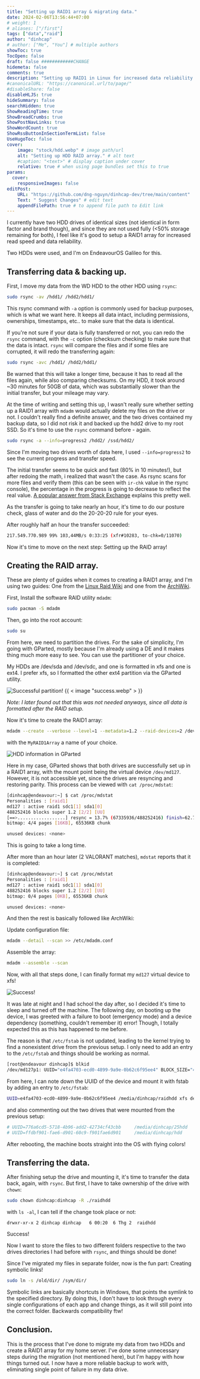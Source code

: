 ```yaml
---
title: "Setting up RAID1 array & migrating data."
date: 2024-02-06T13:56:44+07:00
# weight: 1
# aliases: ["/first"]
tags: ["data","raid"]
author: "dinhcap"
# author: ["Me", "You"] # multiple authors
showToc: true
TocOpen: false
draft: false ############CHANGE
hidemeta: false
comments: true
description: "Setting up RAID1 in Linux for increased data reliability."
#canonicalURL: "https://canonical.url/to/page/"
#disableShare: false
disableHLJS: true
hideSummary: false
searchHidden: true
ShowReadingTime: true
ShowBreadCrumbs: true
ShowPostNavLinks: true
ShowWordCount: true
ShowRssButtonInSectionTermList: false
UseHugoToc: false
cover:
    image: "stock/hdd.webp" # image path/url
    alt: "Setting up HDD RAID array." # alt text
    #caption: "<text>" # display caption under cover
    relative: true # when using page bundles set this to true
params:
  cover:
    responsiveImages: false
editPost:
    URL: "https://github.com/dng-nguyn/dinhcap-dev/tree/main/content"
    Text: " Suggest Changes" # edit text
    appendFilePath: true # to append file path to Edit link
---
```

I currently have two HDD drives of identical sizes (not identical in form factor and brand though), and since they are not used fully (<50% storage remaining for both), I feel like it's good to setup a RAID1 array for increased read speed and data reliability.

Two HDDs were used, and I'm on EndeavourOS Galileo for this.
## Transferring data & backing up.
First, I move my data from the WD HDD to the other HDD using `rsync`:
```bash
sudo rsync -av /hdd1/ /hdd2/hdd1/
```
This rsync command with `-a` option is commonly used for backup purposes, which is what we want here. It keeps all data intact, including permissions, ownerships, timestamps, etc.. to make sure that the data is identical.

If you're not sure if your data is fully transferred or not, you can redo the `rsync` command, with the `-c` option (checksum checking) to make sure that the data is intact. `rsync` will compare the files and if some files are corrupted, it will redo the transferring again:
```bash
sudo rsync -avc /hdd1/ /hdd2/hdd1/
```
Be warned that this will take a longer time, because it has to read all the files again, while also comparing checksums. On my HDD, it took around ~30 minutes for 50GB of data, which was substantially slower than the initial transfer, but your mileage may vary.

At the time of writing and setting this up, I wasn't really sure whether setting up a RAID1 array with `mdadm` would actually delete my files on the drive or not. I couldn't really find a definite answer, and the two drives contained my backup data, so I did not risk it and backed up the hdd2 drive to my root SSD. So it's time to use the `rsync` command before - again.
```bash
sudo rsync -a --info=progress2 /hdd2/ /ssd/hdd2/
```
Since I'm moving two drives worth of data here, I used `--info=progress2` to see the current progress and transfer speed.

The initial transfer seems to be quick and fast (80% in 10 minutes!), but after redoing the math, i realized that wasn't the case. As rsync scans for more files and verify them (this can be seen with `ir-chk` value in the rsync console), the percentage in the progress is going to decrease to reflect the real value. [A popular answer from Stack Exchange](https://unix.stackexchange.com/a/261139) explains this pretty well.

As the transfer is going to take nearly an hour, it's time to do our posture check, glass of water and do the 20-20-20 rule for your eyes.

After roughly half an hour the transfer succeeded:
```bash
217.549.770.989 99% 103,44MB/s 0:33:25 (xfr#10283, to-chk=0/11070)
```
Now it's time to move on the next step: Setting up the RAID array!

## Creating the RAID array.

These are plenty of guides when it comes to creating a RAID1 array, and I'm using two guides: One from the [Linux Raid Wiki](https://web.archive.org/web/20240205122020/https://raid.wiki.kernel.org/index.php/RAID_setup) and one from the [ArchWiki](https://web.archive.org/web/20240205122114/https://wiki.archlinux.org/title/RAID).

First, Install the software RAID utility `mdadm`:
```bash
sudo pacman -S mdadm
```
Then, go into the root account:
```bash
sudo su
```
From here, we need to partition the drives. For the sake of simplicity, I'm going with GParted, mostly because I'm already using a DE and it makes thing much more easy to see. You can use the partitioner of your choice.

My HDDs are /dev/sda and /dev/sdc, and one is formatted in xfs and one is ext4. I prefer xfs, so I formatted the other ext4 partition via the GParted utility.

![Successful partition!](./success.webp#center)
{{ < image "success.webp" > }}

*Note: I later found out that this was not needed anyways, since all data is formatted after the RAID setup.*

Now it's time to create the RAID1 array:
```bash
mdadm --create --verbose --level=1 --metadata=1.2 --raid-devices=2 /dev/md/MyRAID1Array /dev/sdb1 /dev/sdc1
```
with the `MyRAID1Array` a name of your choice.

![HDD information in GParted](./hdd-info.webp#center)

Here in my case, GParted shows that both drives are successfully set up in a RAID1 array, with the mount point
being the virtual device `/dev/md127`. However, it is not accessible yet, since the drives are resyncing and restoring parity. This process can be viewed with `cat /proc/mdstat`:
```bash
[dinhcap@endeavour:~] $ cat /proc/mdstat
Personalities : [raid1]
md127 : active raid1 sdc1[1] sda1[0]
488252416 blocks super 1.2 [2/2] [UU]
[==>..................] resync = 13.7% (67335936/488252416) finish=62.7min speed=111790K/sec
bitmap: 4/4 pages [16KB], 65536KB chunk

unused devices: <none>
```
This is going to take a long time.

After more than an hour later (2 VALORANT matches),  `mdstat` reports that it is completed:
```bash
[dinhcap@endeavour:~] $ cat /proc/mdstat
Personalities : [raid1]
md127 : active raid1 sdc1[1] sda1[0]
488252416 blocks super 1.2 [2/2] [UU]
bitmap: 0/4 pages [0KB], 65536KB chunk

unused devices: <none>
```
And then the rest is basically followed like ArchWiki:

Update configuration file:
```bash
mdadm --detail --scan >> /etc/mdadm.conf
```
Assemble the array:
```bash
mdadm --assemble --scan
```
Now, with all that steps done, I can finally format my `md127` virtual device to xfs!

![Success!](./format-success.webp#center)

It was late at night and I had school the day after, so I decided it's time to sleep and turned off the machine. The following day, on booting up the device, I was greeted with a failure to boot (emergency mode) and a device dependency (something, couldn't remember it) error! Though, I totally expected this as this has happened to me before.

The reason is that `/etc/fstab` is not updated, leading to the kernel trying to find a nonexistent drive from the previous setup. I only need to add an entry to the `/etc/fstab` and things should be working as normal.
```bash
[root@endeavour dinhcap]$ blkid
/dev/md127p1: UUID="e4fa4703-ecd0-4899-9a9e-0b62c6f95ee4" BLOCK_SIZE="4096" TYPE="xfs" PARTUUID="66e841e2-3ede-4712-8261-480cbd1bcfe1"
```
From here, I can note down the UUID of the device and mount it with fstab by adding an entry to `/etc/fstab`:
```bash
UUID=e4fa4703-ecd0-4899-9a9e-0b62c6f95ee4 /media/dinhcap/raidhdd xfs defaults,noatime 0 0
```
and also commenting out the two drives that were mounted from the previous setup:
```bash
# UUID=776a6cd5-5718-4b96-add2-42734cf43cbb     /media/dinhcap/25hdd    xfs    defaults,noatime        0       0
# UUID=ffdbf901-fae6-d901-60c9-f901fae6d901     /media/dinhcap/hdd      ext4    defaults,noatime        0       0
```
After rebooting, the machine boots straight into the OS with flying colors!

## Transferring the data.

After finishing setup the drive and mounting it, it's time to transfer the data back, again, with `rsync`. But first, I have to take ownership of the drive with `chown`:
```bash
sudo chown dinhcap:dinhcap -R ./raidhdd
````
with `ls -al`, I can tell if the change took place or not:
```
drwxr-xr-x 2 dinhcap dinhcap   6 00:20  6 Thg 2  raidhdd
```
Success!

Now I want to store the files to two different folders respective to the two drives directories I had before with `rsync`, and things should be done!

Since I've migrated my files in separate folder, now is the fun part: Creating symbolic links!

```bash
sudo ln -s /old/dir/ /sym/dir/
```

Symbolic links are basically shortcuts in Windows, that points the symlink to the specified directory. By doing this, I don't have to look through every single configurations of each app and change things, as it will still point into the correct folder. Backwards compatibility ftw!

## Conclusion.

This is the process that I've done to migrate my data from two HDDs and create a RAID1 array for my home server. I've done some unnecessary steps during the migration (not mentioned here), but I'm happy with how things turned out. I now have a more reliable backup to work with, eliminating single point of failure in my data drive.
